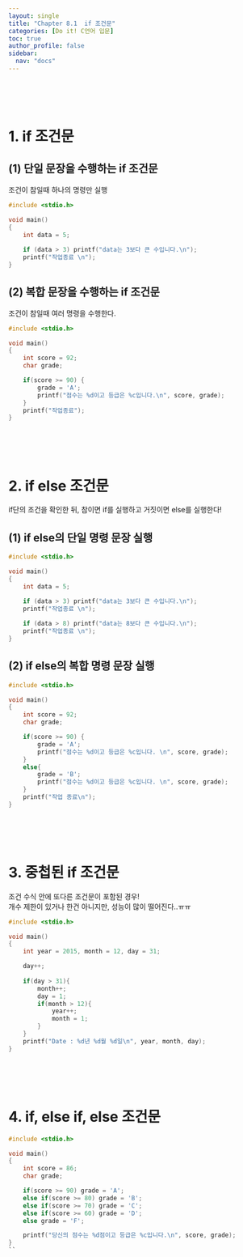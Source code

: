 ```yaml
---
layout: single
title: "Chapter 8.1  if 조건문"
categories: [Do it! C언어 입문]
toc: true
author_profile: false
sidebar:
  nav: "docs"
---
```

<br><br><br>

# 1. if 조건문

## (1) 단일 문장을 수행하는 if 조건문
조건이 참일때 하나의 명령만 실행
```c
#include <stdio.h>

void main()
{
    int data = 5;
    
    if (data > 3) printf("data는 3보다 큰 수입니다.\n");
    printf("작업종료 \n");
}
```

## (2) 복합 문장을 수행하는 if 조건문
조건이 참일때 여러 명령을 수행한다.
```c
#include <stdio.h>

void main()
{
    int score = 92;
    char grade;

    if(score >= 90) {
        grade = 'A';
        printf("점수는 %d이고 등급은 %c입니다.\n", score, grade);
    }
    printf("작업종료");
}
```

<br><br><br>

# 2. if else 조건문
if단의 조건을 확인한 뒤, 참이면 if를 실행하고 거짓이면 else를 실행한다!

## (1) if else의 단일 명령 문장 실행

```c
#include <stdio.h>

void main()
{
    int data = 5;
    
    if (data > 3) printf("data는 3보다 큰 수입니다.\n");
    printf("작업종료 \n");

    if (data > 8) printf("data는 8보다 큰 수입니다.\n");
    printf("작업종료 \n");
}
```

## (2) if else의 복합 명령 문장 실행

```c
#include <stdio.h>

void main()
{    
    int score = 92;
    char grade;

    if(score >= 90) {
        grade = 'A';
        printf("점수는 %d이고 등급은 %c입니다. \n", score, grade);
    }
    else{
        grade = 'B';
        printf("점수는 %d이고 등급은 %c입니다. \n", score, grade);
    }
    printf("작업 종료\n");
}
```

<br><br><br>

# 3. 중첩된 if 조건문
조건 수식 안에 또다른 조건문이 포함된 경우!<br>
개수 제한이 있거나 한건 아니지만, 성능이 많이 떨어진다..ㅠㅠ

```c
#include <stdio.h>

void main()
{
    int year = 2015, month = 12, day = 31;

    day++;
    
    if(day > 31){
        month++;
        day = 1;
        if(month > 12){
            year++;
            month = 1;
        }
    }
    printf("Date : %d년 %d월 %d일\n", year, month, day);
}
```


<br><br><br>

# 4. if, else if, else 조건문

```c
#include <stdio.h>

void main()
{
    int score = 86;
    char grade;

    if(score >= 90) grade = 'A';
    else if(score >= 80) grade = 'B';
    else if(score >= 70) grade = 'C';
    else if(score >= 60) grade = 'D';
    else grade = 'F';

    printf("당신의 점수는 %d점이고 등급은 %c입니다.\n", score, grade);
}
``